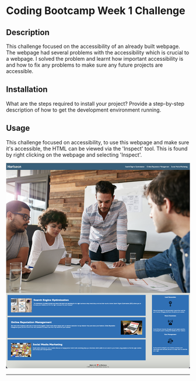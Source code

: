 # Coding Bootcamp Week 1 Challenge

## Description

This challenge focused on the accessibility of an already built webpage. The webpage had several problems with the accessibility which is crucial to a webpage. I solved the problem and learnt how important accessibility is and how to fix any problems to make sure any future projects are accessible.

## Installation

What are the steps required to install your project? Provide a step-by-step description of how to get the development environment running.

## Usage

This challenge focused on accessibility, to use this webpage and make sure it's accessible, the HTML can be viewed via the 'Inspect' tool. This is found by right clicking on the webpage and selecting 'Inspect'. 

 ![image of webpage](/assets/images/screenshot.png)
      
---

  
